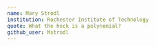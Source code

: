 ```yaml
---
name: Mary Strodl
institution: Rochester Institute of Technology
quote: What the heck is a polynomial?
github_user: Mstrodl
---
```

